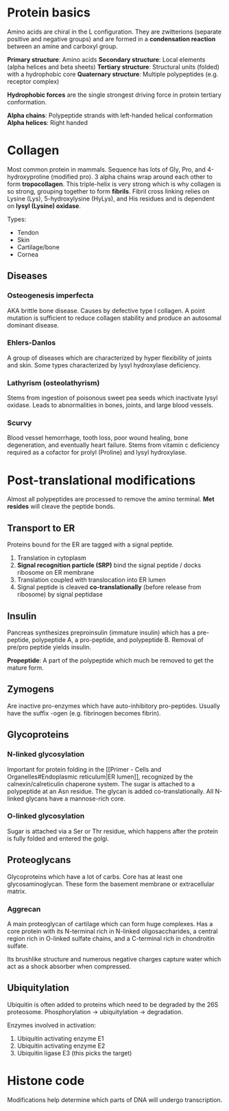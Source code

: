 # Protein basics
Amino acids are chiral in the L configuration. They are zwitterions (separate positive and negative groups) and are formed in a **condensation reaction** between an amine and carboxyl group.

**Primary structure**: Amino acids
**Secondary structure**: Local elements (alpha helices and beta sheets)
**Tertiary structure**: Structural units (folded) with a hydrophobic core
**Quaternary structure**: Multiple polypeptides (e.g. receptor complex)

**Hydrophobic forces** are the single strongest driving force in protein tertiary conformation.

**Alpha chains**: Polypeptide strands with left-handed helical conformation
**Alpha helices**: Right handed
# Collagen
Most common protein in mammals. Sequence has lots of Gly, Pro, and 4-hydroxyproline (modified pro). 3 alpha chains wrap around each other to form **tropocollagen**. This triple-helix is very strong which is why collagen is so strong, grouping together to form **fibrils**. Fibril cross linking relies on Lysine (Lys), 5-hydroxylysine (HyLys), and His residues and is dependent on **lysyl (Lysine) oxidase**.

Types:
- Tendon
- Skin
- Cartilage/bone
- Cornea

## Diseases
### Osteogenesis imperfecta
AKA brittle bone disease. Causes by defective type I collagen. A point mutation is sufficient to reduce collagen stability and produce an autosomal dominant disease.
### Ehlers-Danlos
A group of diseases which are characterized by hyper flexibility of joints and skin. Some types characterized by lysyl hydroxylase deficiency.
### Lathyrism (osteolathyrism)
Stems from ingestion of poisonous sweet pea seeds which inactivate lysyl oxidase. Leads to abnormalities in bones, joints, and large blood vessels.
### Scurvy
Blood vessel hemorrhage, tooth loss, poor wound healing, bone degeneration, and eventually heart failure. Stems from vitamin c deficiency required as a cofactor for prolyl (Proline) and lysyl hydroxylase.
# Post-translational modifications
Almost all polypeptides are processed to remove the amino terminal. **Met resides** will cleave the peptide bonds.
## Transport to ER
Proteins bound for the ER are tagged with a signal peptide.

1. Translation in cytoplasm
2. **Signal recognition particle (SRP)** bind the signal peptide / docks ribosome on ER membrane
3. Translation coupled with translocation into ER lumen
4. Signal peptide is cleaved **co-translationally** (before release from ribosome) by signal peptidase
## Insulin
Pancreas synthesizes preproinsulin (immature insulin) which has a pre-peptide, polypeptide A, a pro-peptide, and polypeptide B.  Removal of pre/pro peptide yields insulin.

**Propeptide**: A part of the polypeptide which much be removed to get the mature form.
## Zymogens
Are inactive pro-enzymes which have auto-inhibitory pro-peptides. Usually have the suffix -ogen (e.g. fibrinogen becomes fibrin).
## Glycoproteins
### N-linked glycosylation
Important for protein folding in the [[Primer - Cells and Organelles#Endoplasmic reticulum|ER lumen]], recognized by the calnexin/calreticulin chaperone system. The sugar is attached to a polypeptide at an Asn residue. The glycan is added co-translationally. All N-linked glycans have a mannose-rich core.
### O-linked glycosylation
Sugar is attached via a Ser or Thr residue, which happens after the protein is fully folded and entered the golgi.
## Proteoglycans
Glycoproteins which have a lot of carbs. Core has at least one glycosaminoglycan. These form the basement membrane or extracellular matrix.
### Aggrecan
A main proteoglycan of cartilage which can form huge complexes. Has a core protein with its N-terminal rich in N-linked oligosaccharides, a central region rich in O-linked sulfate chains, and a C-terminal rich in chondroitin sulfate.

Its brushlike structure and numerous negative charges capture water which act as a shock absorber when compressed.
## Ubiquitylation
Ubiquitin is often added to proteins which need to be degraded by the 26S proteosome. Phosphorylation -> ubiquitylation -> degradation.

Enzymes involved in activation:
1. Ubiquitin activating enzyme E1
2. Ubiquitin activating enzyme E2
3. Ubiquitin ligase E3 (this picks the target)

# Histone code
Modifications help determine which parts of DNA will undergo transcription.